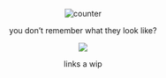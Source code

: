 <div align="center">

![counter](https://komarev.com/ghpvc/?username=untildawns&label=ੈ✩‧₊˚&color=aae8ef&style=plastic")

$\text{you \ \ don't remember what they look like?}$
<p align="center"> <img src="https://media.discordapp.net/attachments/1085020704401002640/1322036293814845471/blur_edges.png?ex=676f69be&is=676e183e&hm=219fe8fe4bdf741649bd86bf89e1c35aca10e95cb65208c5c7e70699da0d7db5&=&format=webp&quality=lossless&width=1100&height=674"> </p> 

links a wip
